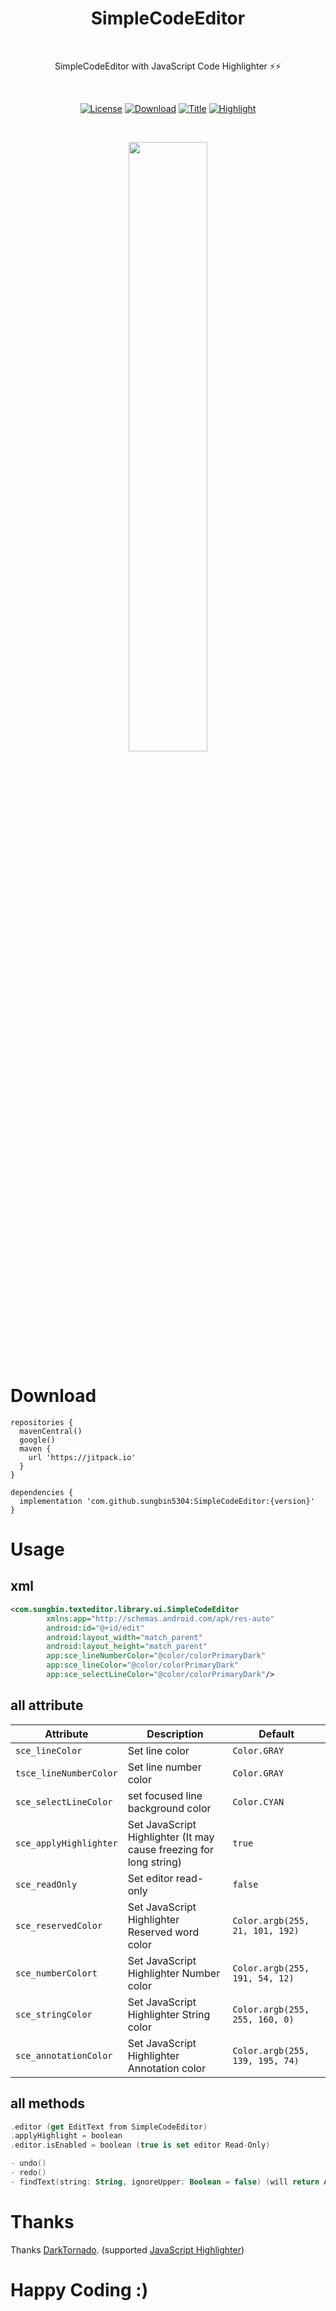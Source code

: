 <h1 align="center">SimpleCodeEditor</h1></br>
<p align="center">SimpleCodeEditor with JavaScript Code Highlighter ⚡⚡</p></br>
<p align="center">
  <a href="https://github.com/sungbin5304/SimpleCodeEditor/blob/master/LICENSE"><img alt="License" src="https://img.shields.io/badge/License-Apache2-blue"/></a>
  <a href="https://jitpack.io/#sungbin5304/SimpleCodeEditor"><img alt="Download" src="https://jitpack.io/v/sungbin5304/SimpleCodeEditor.svg"/></a>
  <a href="https://github.com/sungbin5304/SimpleCodeEditor"><img alt="Title" src="https://img.shields.io/badge/Simple-EIDTOR-ff69b4"/></a>
  <a href="https://github.com/sungbin5304/SimpleCodeEditor"><img alt="Highlight" src="https://img.shields.io/badge/Highlight-JS-yellow"/></a>
</p><br>

<p align="center">
<img src="https://raw.githubusercontent.com/sungbin5304/SimpleCodeEditor/master/preview.png" width="50%"/>
</p>

# Download
```Gradle
repositories {
  mavenCentral()
  google()
  maven { 
    url 'https://jitpack.io' 
  }
}

dependencies {
  implementation 'com.github.sungbin5304:SimpleCodeEditor:{version}'
}
```

# Usage
## xml
```xml
<com.sungbin.texteditor.library.ui.SimpleCodeEditor
        xmlns:app="http://schemas.android.com/apk/res-auto"
        android:id="@+id/edit"
        android:layout_width="match_parent"
        android:layout_height="match_parent"
        app:sce_lineNumberColor="@color/colorPrimaryDark"
        app:sce_lineColor="@color/colorPrimaryDark"
        app:sce_selectLineColor="@color/colorPrimaryDark"/>
```

## all attribute
| Attribute | Description| Default |
| ------------- | ------------- | ------------- |
| `sce_lineColor` | Set line color | `Color.GRAY` |
| `tsce_lineNumberColor` | Set line number color | `Color.GRAY` |
| `sce_selectLineColor` | set focused line background color | `Color.CYAN` |
| `sce_applyHighlighter` | Set JavaScript Highlighter (It may cause freezing for long string) | `true` |
| `sce_readOnly` | Set editor read-only | `false` |
| `sce_reservedColor` | Set JavaScript Highlighter Reserved word color | `Color.argb(255, 21, 101, 192)` |
| `sce_numberColort` | Set JavaScript Highlighter Number color | `Color.argb(255, 191, 54, 12)` |
| `sce_stringColor` | Set JavaScript Highlighter String color | `Color.argb(255, 255, 160, 0)` |
| `sce_annotationColor` | Set JavaScript Highlighter Annotation color | `Color.argb(255, 139, 195, 74)` |

## all methods
```kotlin
.editor (get EditText from SimpleCodeEditor)
.applyHighlight = boolean
.editor.isEnabled = boolean (true is set editor Read-Only)

- undo()
- redo()
- findText(string: String, ignoreUpper: Boolean = false) (will return ArrayList<ArrayList<Int>>, Int ArrayList have LineNumber and Index value)
```

# Thanks
Thanks [DarkTornado](https://github.com/DarkTornado). (supported [JavaScript Highlighter](https://github.com/DarkTornado/AndroidCodeHighlighter))

# Happy Coding :)
